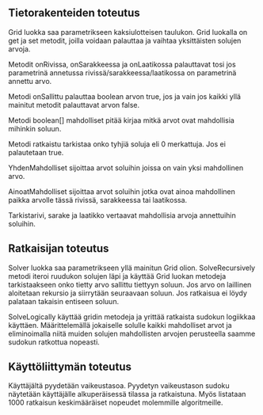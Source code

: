 ## Tietorakenteiden toteutus

Grid luokka saa parametrikseen kaksiulotteisen taulukon. Grid luokalla on get ja set metodit, joilla voidaan palauttaa ja vaihtaa yksittäisten solujen arvoja. 

Metodit onRivissa, onSarakkeessa ja onLaatikossa palauttavat tosi jos parametrinä annetussa rivissä/sarakkeessa/laatikossa on parametrinä annettu arvo.

Metodi onSallittu palauttaa boolean arvon true, jos ja vain jos kaikki yllä mainitut metodit palauttavat arvon false.

Metodi boolean[] mahdolliset pitää kirjaa mitkä arvot ovat mahdollisia mihinkin soluun.

Metodi ratkaistu tarkistaa onko tyhjiä soluja eli 0 merkattuja. Jos ei palautetaan true.

YhdenMahdolliset sijoittaa arvot soluihin joissa on vain yksi mahdollinen arvo.

AinoatMahdolliset sijoittaa arvot soluihin jotka ovat ainoa mahdollinen paikka arvolle tässä rivissä, sarakkeessa tai laatikossa.

Tarkistarivi, sarake ja laatikko vertaavat mahdollisia arvoja annettuihin soluihin.

## Ratkaisijan toteutus

Solver luokka saa parametrikseen yllä mainitun Grid olion. SolveRecursively metodi iteroi ruudukon solujen läpi ja käyttää Grid luokan metodeja tarkistaakseen onko tietty arvo sallittu tiettyyn soluun. Jos arvo on laillinen aloitetaan rekursio ja siirrytään seuraavaan soluun. Jos ratkaisua ei löydy palataan takaisin entiseen soluun.

SolveLogically käyttää gridin metodeja ja yrittää ratkaista sudokun logiikkaa käyttäen. Määrittelemällä jokaiselle solulle kaikki mahdolliset arvot ja eliminoimalla niitä muiden solujen mahdollisten arvojen perusteella saamme sudokun ratkottua nopeasti.

## Käyttöliittymän toteutus

Käyttäjältä pyydetään vaikeustasoa. Pyydetyn vaikeustason sudoku näytetään käyttäjälle alkuperäisessä tilassa ja ratkaistuna. Myös listataan 1000 ratkaisun keskimääräiset nopeudet molemmille algoritmeille.